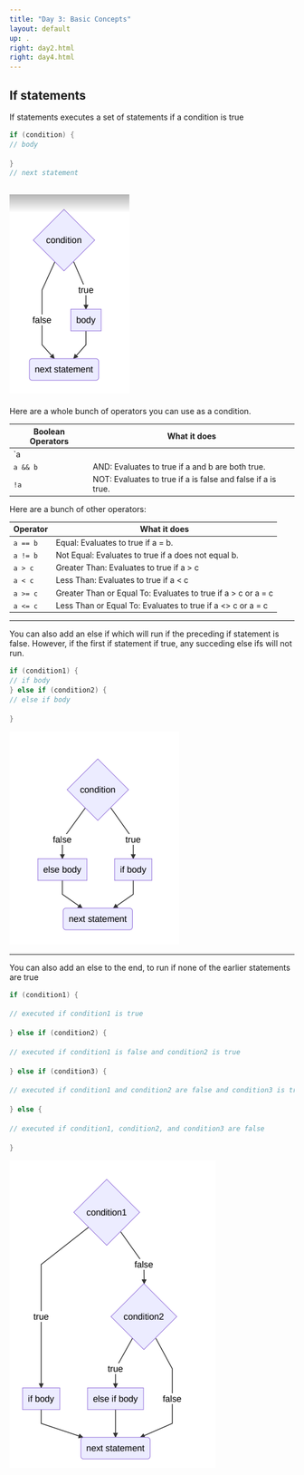```yaml
---
title: "Day 3: Basic Concepts"
layout: default
up: .
right: day2.html
right: day4.html
---
```


## If statements
If statements executes a set of statements if a condition is true

```java
if (condition) {
// body

}
// next statement
```
![If Statement](/images/basicIfStatement.png "Basic If Statement")
---
Here are a whole bunch of operators you can use as a condition.

|Boolean Operators | What it does |
|---|---|
| `a || b` | OR: Evaluates to true if a or b is true. |
| `a && b` | AND: Evaluates to true if a and b are both true. |
| `!a` | NOT: Evaluates to true if a is false and false if a is true. |

Here are a bunch of other operators:

| Operator | What it does |
|---|---|
| `a == b` | Equal: Evaluates to true if a = b. |
| `a != b` | Not Equal: Evaluates to true if a does not equal b. |
| `a > c` | Greater Than: Evaluates to true if a > c |
| `a < c` | Less Than: Evaluates to true if a < c |
| `a >= c` | Greater Than or Equal To: Evaluates to true if a > c or a = c |
| `a <= c` | Less Than or Equal To: Evaluates to true if a <> c or a = c |

___

You can also add an else if which will run if the preceding if statement is false. However, if the first if statement if true, any succeding else ifs will not run.
```java
if (condition1) {
// if body
} else if (condition2) {
// else if body

}
```

![If Statement](/images/elseIfIfStatement.png "Else If If Statement")

___

You can also add an else to the end, to run if none of the earlier statements are true
```java
if (condition1) {

// executed if condition1 is true

} else if (condition2) {

// executed if condition1 is false and condition2 is true

} else if (condition3) {

// executed if condition1 and condition2 are false and condition3 is true

} else {

// executed if condition1, condition2, and condition3 are false

}
```
![If Statement](/images/chonkIfStatement.png "Else If If Statement")